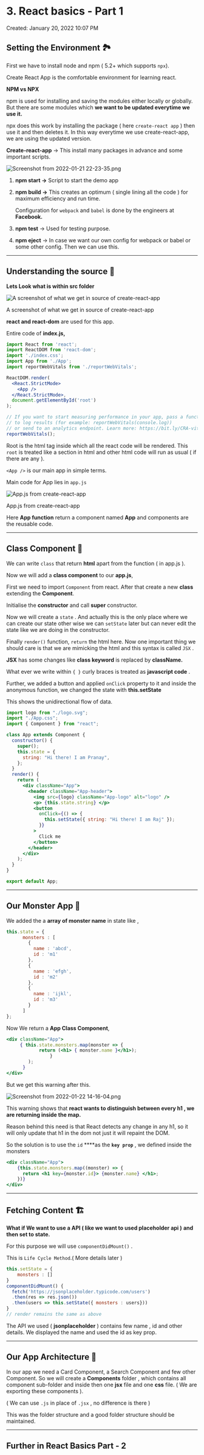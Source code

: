 # 3. React basics - Part 1

Created: January 20, 2022 10:07 PM

## Setting the Environment 🏞️

First we have to install node and npm ( 5.2+ which supports `npx`).

Create React App is the comfortable environment for learning react.

**NPM vs NPX**

npm is used for installing and saving the modules either locally or globally. But there are some modules which **we want to be updated everytime we use it.** 

npx does this work by installing the package ( here `create-react app` ) then use it and then deletes it. In this way everytime we use create-react-app, we are using the updated version.

**Create-react-app** → This install many packages in advance and some important scripts.

![Screenshot from 2022-01-21 22-23-35.png](./images/Screenshot_from_2022-01-21_22-23-35.png)

1. **npm start →** Script to start the demo app
2. **npm build →** This creates an optimum ( single lining all the code ) for maximum efficiency and run time.
    
    Configuration for `webpack` and `babel` is done by the engineers at **Facebook.**
    
3. **npm test** → Used for testing purpose.
4. **npm eject** → In case we want our own config for webpack or babel or some other config. Then we can use this.

---

## Understanding the source 📙

**Lets Look what is within src folder**

![A screenshot of what we get in source of create-react-app](./images/Screenshot_from_2022-01-21_22-25-46.png)

A screenshot of what we get in source of create-react-app

**react and react-dom** are used for this app.

Entire code of **index.js,**

```jsx
import React from 'react';
import ReactDOM from 'react-dom';
import './index.css';
import App from './App';
import reportWebVitals from './reportWebVitals';

ReactDOM.render(
  <React.StrictMode>
    <App />
  </React.StrictMode>,
  document.getElementById('root')
);

// If you want to start measuring performance in your app, pass a function
// to log results (for example: reportWebVitals(console.log))
// or send to an analytics endpoint. Learn more: https://bit.ly/CRA-vitals
reportWebVitals();
```

Root is the html tag inside which all the react code will be rendered. This `root` is treated like a section in html and other html code will run as usual ( if there are any ).

`<App />` is our main app in simple terms. 

Main code for App lies in `app.js`

![App.js from create-react-app](./images/Screenshot_from_2022-01-21_22-54-49.png)

App.js from create-react-app

Here **App function** return a component named **App** and components are the reusable code.

---

## Class Component 📡

We can write `class` that return **html** apart from the function ( in app.js ).

Now we will add a **class component** to our **app.js**,

First we need to import `Component` from react. After that create a new **class** extending the **Component**. 

Initialise the **constructor** and call **super** constructor.

Now we will create a `state` . And actually this is the only place where we can create our state other wise we can `setState` later but can never edit the state like we are doing in the constructor.

Finally `render()` function, `return` the html here. Now one important thing we should care is that we are mimicking the html and this syntax is called `JSX` . 

**JSX** has some changes like **class keyword** is replaced by **className.** 

What ever we write within `{ }` curly braces is treated as **javascript code** .

Further, we added a button and applied `onClick` property to it and inside the anonymous function, we changed the state with **this.setState**

This shows the unidirectional flow of data.

```jsx
import logo from "./logo.svg";
import "./App.css";
import { Component } from "react";

class App extends Component {
  constructor() {
    super();
    this.state = {
      string: "Hi there! I am Pranay",
    };
  }
  render() {
    return (
      <div className="App">
        <header className="App-header">
          <img src={logo} className="App-logo" alt="logo" />
          <p> {this.state.string} </p>
          <button
            onClick={() => {
              this.setState({ string: "Hi there! I am Raj" });
            }}
          >
            Click me
          </button>
        </header>
      </div>
    );
  }
}

export default App;
```

---

## Our Monster App 👹

We added the a **array of monster name** in state like ,

```jsx
this.state = {
      monsters : [
        {
          name : 'abcd',
          id : 'm1'
        },
        {
          name : 'efgh',
          id : 'm2'
        },
        {
          name : 'ijkl',
          id : 'm3'
        }
      ]
};
```

Now We return a **App Class Component**, 

```jsx
<div className="App">
     { this.state.monsters.map(monster => {
            return (<h1> { monster.name }</h1>);
		        }
        );
      }
</div>
```

But we get this warning after this.

![Screenshot from 2022-01-22 14-16-04.png](/images/Screenshot_from_2022-01-22_14-16-04.png)

This warning shows that **react wants to distinguish between every h1 , we are returning inside the map.**

Reason behind this need is that React detects any change in any h1, so it will only update that h1 in the dom not just it will repaint the DOM.

So the solution is to use the `id` ****as the **`key prop`** , we defined inside the monsters

```jsx
<div className="App">
    {this.state.monsters.map((monster) => {
      return <h1 key={monster.id}> {monster.name} </h1>;
    })}
</div>
```

---

## Fetching Content 🏗️

**What if We want to use a API ( like we want to used placeholder api )** **and then set to state.**

For this purpose we will use `componentDidMount()` .

This is `Life Cycle Method`.( More details later )

```jsx
this.setState = {
	monsters : []
}
componentDidMount() {
  fetch('https://jsonplaceholder.typicode.com/users')
  .then(res => res.json())
  .then(users => this.setState({ monsters : users}))
}
// render remains the same as above
```

The API we used ( **jsonplaceholder** ) contains few name , id and other details. We displayed the name and used the id as key prop.

---

## Our App Architecture 🎨

In our app we need a Card Component, a Search Component and few other Component. So we will create a **Components** folder , which contains all component sub-folder and inside then one **jsx** file and one **css** file. ( We are exporting these components ).

( We can use `.js` in place of `.jsx` , no difference is there )

This was the folder structure and a good folder structure should be maintained.

---

## Further in React Basics Part - 2